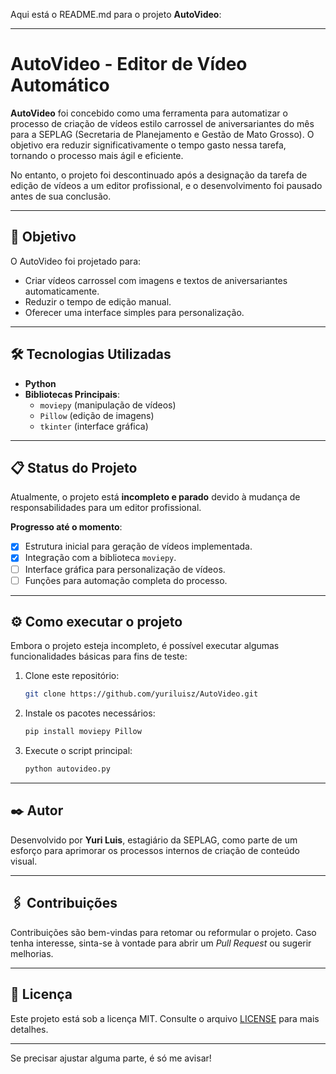 Aqui está o README.md para o projeto **AutoVideo**:  

---

# AutoVideo - Editor de Vídeo Automático  

**AutoVideo** foi concebido como uma ferramenta para automatizar o processo de criação de vídeos estilo carrossel de aniversariantes do mês para a SEPLAG (Secretaria de Planejamento e Gestão de Mato Grosso). O objetivo era reduzir significativamente o tempo gasto nessa tarefa, tornando o processo mais ágil e eficiente.  

No entanto, o projeto foi descontinuado após a designação da tarefa de edição de vídeos a um editor profissional, e o desenvolvimento foi pausado antes de sua conclusão.  

---

## 🚀 Objetivo  

O AutoVideo foi projetado para:  
- Criar vídeos carrossel com imagens e textos de aniversariantes automaticamente.  
- Reduzir o tempo de edição manual.  
- Oferecer uma interface simples para personalização.  

---

## 🛠️ Tecnologias Utilizadas  

- **Python**  
- **Bibliotecas Principais**:  
  - `moviepy` (manipulação de vídeos)  
  - `Pillow` (edição de imagens)  
  - `tkinter` (interface gráfica)  

---

## 📋 Status do Projeto  

Atualmente, o projeto está **incompleto e parado** devido à mudança de responsabilidades para um editor profissional.  

**Progresso até o momento**:  
- [x] Estrutura inicial para geração de vídeos implementada.  
- [x] Integração com a biblioteca `moviepy`.  
- [ ] Interface gráfica para personalização de vídeos.  
- [ ] Funções para automação completa do processo.  

---

## ⚙️ Como executar o projeto  

Embora o projeto esteja incompleto, é possível executar algumas funcionalidades básicas para fins de teste:  

1. Clone este repositório:  
   ```bash  
   git clone https://github.com/yuriluisz/AutoVideo.git  
   ```  

2. Instale os pacotes necessários:  
   ```bash  
   pip install moviepy Pillow  
   ```  

3. Execute o script principal:  
   ```bash  
   python autovideo.py  
   ```  

---

## ✒️ Autor  

Desenvolvido por **Yuri Luis**, estagiário da SEPLAG, como parte de um esforço para aprimorar os processos internos de criação de conteúdo visual.  

---

## 🖇️ Contribuições  

Contribuições são bem-vindas para retomar ou reformular o projeto. Caso tenha interesse, sinta-se à vontade para abrir um _Pull Request_ ou sugerir melhorias.  

---

## 📄 Licença  

Este projeto está sob a licença MIT. Consulte o arquivo [LICENSE](LICENSE) para mais detalhes.  

--- 

Se precisar ajustar alguma parte, é só me avisar!